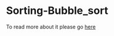 # Sorting-Bubble_sort

To read more about it please go [here](https://medium.com/@cristinamanoila28/bubble-sort-88c6ea10f61a)
